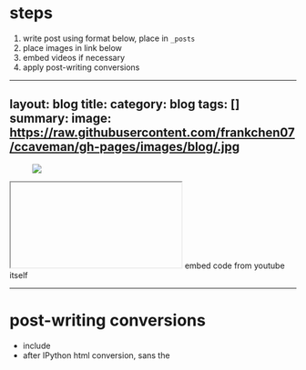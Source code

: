 
# steps

1. write post using format below, place in `_posts`
2. place images in link below
3. embed videos if necessary
4. apply post-writing conversions

---
layout: blog
title: 
category: blog
tags: []  
summary: 
image: https://raw.githubusercontent.com/frankchen07/ccaveman/gh-pages/images/blog/.jpg
---

<figure>
    <img src="https://raw.githubusercontent.com/frankchen07/ccaveman/gh-pages/images/blog/.jpg"></img>
    <figcaption></figcaption>
</figure>

<iframe></iframe> embed code from youtube itself

---

# post-writing conversions

* include <!--more-->
* after IPython html conversion, sans the <title> tag
* ImageOptim
* ImageMagick `mogrify -resize 1280x960 *.jpg`
* ImageOptim again

---

# misc renaming entities & notes

`sed -i.bu 's/\/images\/blog/https:\/\/raw.githubusercontent.com\/frankchen07\/ccaveman\/gh-pages\/images\/blog/g' *.md`
`sed -i.bu 's/”/"/g' *.markdown`
`find . -exec rename -n -fc {} +`
`find . -exec rename -n 's/, /_/' {} +`
`find . -exec rename -n 's/ - /_/' {} +`
`find . -exec rename -n 's/- /_/' {} +`
`find . -exec rename -n 's/ -/_/' {} +`
`find . -exec rename -n 's/ /_/' {} +`
`find . -exec rename -n 's/__/_/' {} +`

---

# testing 

* make sure local url matches with local server pushes, since {{site.url}} refers to whichever you last set it to, thus, one may have to change the config.yml and regenerate the correct static files.

---

